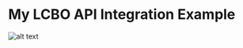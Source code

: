 # My LCBO API Integration Example

![alt text](http://quaindinteractive.com/github/liquor_market/S81104-22241496.jpg)